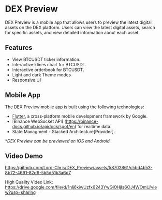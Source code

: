 # DEX Preview
DEX Preview is a mobile app that allows users to preview the latest digital assets on the DEX platform. Users can view the latest digital assets, search for specific assets, and view detailed information about each asset.

## Features
- View BTCUSDT ticker information.
- Interactive klines chart for BTCUSDT.
- Interactive orderbook for BTCUSDT.
- Light and dark Theme modes
- Responsive UI

## Mobile App
The DEX Preview mobile app is built using the following technologies:

- [Flutter](https://flutter.dev/), a cross-platform mobile development framework by Google.
- [Binance WebSocket API] (https://binance-docs.github.io/apidocs/spot/en) for realtime data.
- State Managment - Stacked Architecture[Provider].


**DEX Preview can be previewed on iOS and Android.*

## Video Demo

https://github.com/Lord-Chris/DEX_Preview/assets/58702861/c5bd4b53-8b72-4691-82d6-5b5d51b3a6d7

High Quality Video Link: https://drive.google.com/file/d/1nIj6kiwUzfx6243YwGiOHjls6OJ4WOmU/view?usp=sharing


